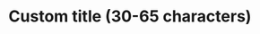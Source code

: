 ---
title: "Custom title (30-65 characters)"
description: "Custom description (max 160 characters)"
draft: true
---